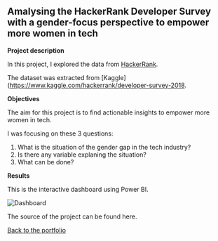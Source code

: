 ## Amalysing the HackerRank Developer Survey with a gender-focus perspective to empower more women in tech


**Project description**

In this project, I explored the data from [HackerRank](https://www.hackerrank.com/). 

The dataset was extracted from [Kaggle](https://www.kaggle.com/hackerrank/developer-survey-2018.


 

**Objectives** 

The aim for this project is to find actionable insights to empower more women in tech.

I was focusing on these 3 questions:

1. What is the situation of the gender gap in the tech industry?
2. Is there any variable explaning the situation?
3. What can be done? 


**Results**

This is the interactive dashboard using Power BI. 

![Dashboard](/images/Capstone1-1.png)



The source of the project can be found here.

[Back to the portfolio](https://tuyenshares.github.io/)
